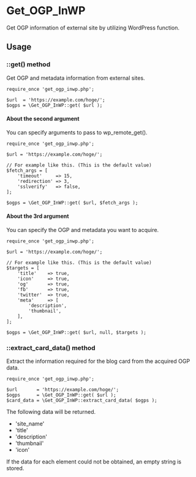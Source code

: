 # Get_OGP_InWP
Get OGP information of external site by utilizing WordPress function.


## Usage

### ::get() method

Get OGP and metadata information from external sites.

```
require_once 'get_ogp_inwp.php';

$url  = 'https://example.com/hoge/';
$ogps = \Get_OGP_InWP::get( $url );
```

#### About the second argument

You can specify arguments to pass to wp_remote_get().


```
require_once 'get_ogp_inwp.php';

$url = 'https://example.com/hoge/';

// For example like this. (This is the default value)
$fetch_args = [
    'timeout'     => 15,
    'redirection' => 3,
    'sslverify'   => false,
];

$ogps = \Get_OGP_InWP::get( $url, $fetch_args );
```

#### About the 3rd argument

You can specify the OGP and metadata you want to acquire.


```
require_once 'get_ogp_inwp.php';

$url = 'https://example.com/hoge/';

// For example like this. (This is the default value)
$targets = [
    'title'    => true,
    'icon'     => true,
    'og'       => true,
    'fb'       => true,
    'twitter'  => true,
    'meta'     => [
        'description',
        'thumbnail',
    ],
];

$ogps = \Get_OGP_InWP::get( $url, null, $targets );
```

### ::extract_card_data() method

Extract the information required for the blog card from the acquired OGP data.

```
require_once 'get_ogp_inwp.php';

$url       = 'https://example.com/hoge/';
$ogps      = \Get_OGP_InWP::get( $url );
$card_data = \Get_OGP_InWP::extract_card_data( $ogps );
```

The following data will be returned.

- 'site_name'
- 'title'
- 'description'
- 'thumbnail'
- 'icon'

If the data for each element could not be obtained, an empty string is stored.
